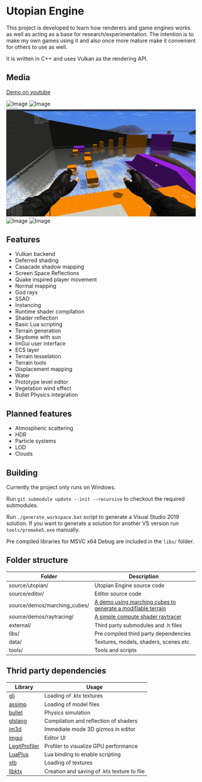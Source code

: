 # Utopian Engine

This project is developed to learn how renderers and game engines works as well as acting as a base for research/experimentation. The intention is to make my own games using it and also once more mature make it convenient for others to use as well.

It is written in C++ and uses Vulkan as the rendering API.

## Media

[Demo on youtube](https://youtu.be/428gfVBfCms)

![Image](data/printscreens/readme-print.png)
![Image](data/printscreens/terrain-texturing-2.png)
![Image](data/printscreens/prototype-level.png)
![Image](data/printscreens/water-ssr-8.png)
![Image](data/printscreens/marching-cubes.png)

## Features
+ Vulkan backend
+ Deferred shading
+ Casacade shadow mapping
+ Screen Space Reflections
+ Quake inspired player movement
+ Normal mapping
+ God rays
+ SSAO
+ Instancing
+ Runtime shader compilation
+ Shader reflection
+ Basic Lua scripting
+ Terrain generation
+ Skydome with sun
+ ImGui user interface
+ ECS layer
+ Terrain tesselation
+ Terrain tools
+ Displacement mapping
+ Water
+ Prototype level editor
+ Vegetation wind effect
+ Bullet Physics integration

## Planned features
+ Atmospheric scattering
+ HDR
+ Particle systems
+ LOD
+ Clouds

## Building

Currently the project only runs on Windows.

Run `git submodule update --init --recursive` to checkout the required submodules.

Run `./generate_workspace.bat` script to generate a Visual Studio 2019 solution.
If you want to generate a solution for another VS version run `tools/premake5.exe` manually.

Pre compiled libraries for MSVC x64 Debug are included in the `libs/` folder.

## Folder structure

| Folder            | Description                                                |
|-------------------|------------------------------------------------            |
| source/utopian/   | Utopian Engine source code                                 |
| source/editor/    | Editor source code                                         |
| source/demos/marching_cubes/ | [A demo using marching cubes to generate a modifiable terrain](https://github.com/simplerr/UtopianEngine/tree/master/source/demos/marching_cubes) |
| source/demos/raytracing/ | [A simple compute shader raytracer](https://github.com/simplerr/UtopianEngine/tree/master/source/demos/raytracing) |
| external/         | Third party submodules and .h files                        |
| libs/             | Pre compiled third party dependencies                      |
| data/             | Textures, models, shaders, scenes etc.                     |
| tools/            | Tools and scripts                                          |

## Thrid party dependencies

| Library                                                      | Usage                                                      |
|--------------------------------------------------------------|------------------------------------------------------------|
| [gli](https://github.com/g-truc/gli)                         | Loading of .ktx textures                                   |
| [assimp](https://github.com/assimp/assim)                    | Loading of model files                                     |
| [bullet](https://github.com/bulletphysics/bullet3)           | Physics simulation                                         |
| [glslang](https://github.com/KhronosGroup/glslang)           | Compilation and reflection of shaders                      |
| [im3d](https://github.com/john-chapman/im3d)                 | Immediate mode 3D gizmos in editor                         |
| [imgui](https://github.com/ocornut/imgui)                    | Editor UI                                                  |
| [LegitProfiler](https://github.com/Raikiri/LegitProfiler)    | Profiler to visualize GPU performance                      |
| [LuaPlus](https://github.com/jjensen/luaplus51-all)          | Lua binding to enable scripting                            |
| [stb](https://github.com/nothings/stb)                       | Loading of textures                                        |
| [libktx](https://github.com/KhronosGroup/KTX-Software)       | Creation and saving of .ktx texture to file                |
